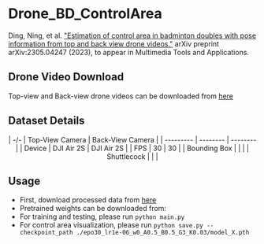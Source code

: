 # Drone_BD_ControlArea

Ding, Ning, et al. ["Estimation of control area in badminton doubles with pose information from top and back view drone videos."](https://arxiv.org/abs/2305.04247) arXiv preprint arXiv:2305.04247 (2023), to appear in Multimedia Tools and Applications.

## Drone Video Download
Top-view and Back-view drone videos can be downloaded from [here](https://www.dropbox.com/scl/fo/0xsa463je2nalimvp1eb6/h?rlkey=lpq0w7l7yrtg2jomi2tzgtdbz&dl=0)

## Dataset Details
<center>
| -/-       | Top-View Camera | Back-View Camera |
| --------- | -------- | -------- | 
| Device    | DJI Air 2S   | DJI Air 2S   |
| FPS       | 30           |    30        | 
| Bounding Box     |    |    |
| Shuttlecock      |    |    |
</center>



## Usage
- First, download processed data from [here](https://www.dropbox.com/s/oov70lliawa1zgv/CA.tar.gz?dl=0)
- Pretrained weights can be downloaded from: 
- For training and testing, please run `python main.py`
- For control area visualization, please run `python save.py --checkpoint_path ./epo30_lr1e-06_w0_A0.5_B0.5_G3_K0.03/model_X.pth`
